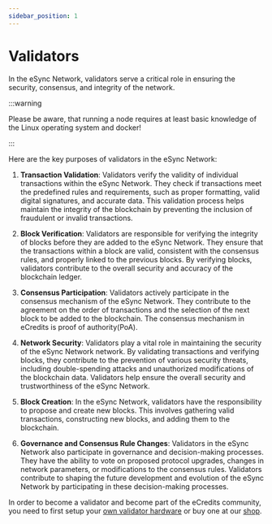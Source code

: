 ```yaml
---
sidebar_position: 1
---
```

# Validators
In the eSync Network, validators serve a critical role in ensuring the security, consensus, and integrity of the network. 

:::warning

Please be aware, that running a node requires at least basic knowledge of the Linux operating system and docker!

:::

Here are the key purposes of validators in the eSync Network:

1. **Transaction Validation**: Validators verify the validity of individual transactions within the eSync Network. They check if transactions meet the predefined rules and requirements, such as proper formatting, valid digital signatures, and accurate data. This validation process helps maintain the integrity of the blockchain by preventing the inclusion of fraudulent or invalid transactions.

2. **Block Verification**: Validators are responsible for verifying the integrity of blocks before they are added to the eSync Network. They ensure that the transactions within a block are valid, consistent with the consensus rules, and properly linked to the previous blocks. By verifying blocks, validators contribute to the overall security and accuracy of the blockchain ledger.

3. **Consensus Participation**: Validators actively participate in the consensus mechanism of the eSync Network. They contribute to the agreement on the order of transactions and the selection of the next block to be added to the blockchain. The consensus mechanism in eCredits is proof of authority(PoA).

4. **Network Security**: Validators play a vital role in maintaining the security of the eSync Network network. By validating transactions and verifying blocks, they contribute to the prevention of various security threats, including double-spending attacks and unauthorized modifications of the blockchain data. Validators help ensure the overall security and trustworthiness of the eSync Network.

5. **Block Creation**: In the eSync Network, validators have the responsibility to propose and create new blocks. This involves gathering valid transactions, constructing new blocks, and adding them to the blockchain.

6. **Governance and Consensus Rule Changes**: Validators in the eSync Network also participate in governance and decision-making processes. They  have the ability to vote on proposed protocol upgrades, changes in network parameters, or modifications to the consensus rules. Validators contribute to shaping the future development and evolution of the eSync Network by participating in these decision-making processes.

In order to become a validator and become part of the eCredits community, you need to first setup your [own validator hardware](node_setup.md) or buy one at our [shop](https://shop.ecredits.com).
